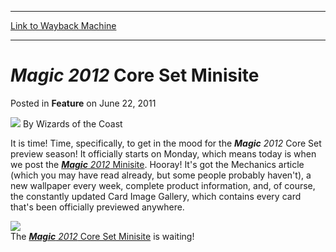 
---
[Link to Wayback Machine](https://web.archive.org/web/20210429035812/https://magic.wizards.com/en/articles/archive/feature/magic-2012-core-set-minisite-2011-06-22)

[_metadata_:author]:- "Wizards of the Coast"
[_metadata_:description]:- "It is time! Time, specifically, to get in the mood for the Magic 2012 Core Set preview season! It officially starts on Monday, which means today is when we post the Magic 2012 Minisite. Hooray! It's got the Mechanics article (which you may have read already, but some people probably haven't), a new wallpaper every week, complete product information, and, of course, the"
[_metadata_:generator]:- "Drupal 7 (http://drupal.org)"
[_metadata_:publish_date]:- "2011-06-22"
[_metadata_:title]:- "Magic 2012 Core Set Minisite"
[_metadata_:wayback_capture_timestamp]:- "2021-04-29 03:58:12+00:00"
[_metadata_:wayback_raw_url]:- "https://web.archive.org/web/20210429035812id_/https://magic.wizards.com/en/articles/archive/feature/magic-2012-core-set-minisite-2011-06-22"
[_metadata_:wayback_url]:- "https://magic.wizards.com/en/articles/archive/feature/magic-2012-core-set-minisite-2011-06-22"
---


***Magic** 2012* Core Set Minisite
==================================



 Posted in **Feature**
 on June 22, 2011 






![](https://media.magic.wizards.com/styles/auth_small/public/images/person/wizards_author.jpg)
By Wizards of the Coast











It is time! Time, specifically, to get in the mood for the ***Magic** 2012* Core Set preview season! It officially starts on Monday, which means today is when we post the [***Magic** 2012* Minisite](http://archive.wizards.com/magic/tcg/Products.aspx?x=mtg/tcg/products/magic2012). Hooray! It's got the Mechanics article (which you may have read already, but some people probably haven't), a new wallpaper every week, complete product information, and, of course, the constantly updated Card Image Gallery, which contains every card that's been officially previewed anywhere.

[![](https://media.magic.wizards.com/image_legacy_migration/images/magic/daily/features/feature148b_thumb.jpg)](http://archive.wizards.com/magic/tcg/Products.aspx?x=mtg/tcg/products/magic2012)  
The [***Magic** 2012* Core Set Minisite](http://archive.wizards.com/magic/tcg/Products.aspx?x=mtg/tcg/products/magic2012) is waiting!







